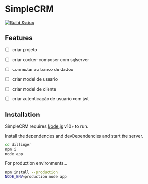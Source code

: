 # SimpleCRM 


[![Build Status](https://travis-ci.org/joemccann/dillinger.svg?branch=master)](https://travis-ci.org/joemccann/dillinger)


## Features

- [ ] criar projeto 
- [ ] criar docker-composer com sqlserver
- [ ] connectar ao banco de dados
- [ ] criar model de usuario 
- [ ] criar model de cliente
- [ ] criar autenticação de usuario com jwt



## Installation

SimpleCRM  requires [Node.js](https://nodejs.org/) v10+ to run.

Install the dependencies and devDependencies and start the server.

```sh
cd dillinger
npm i
node app
```

For production environments...

```sh
npm install --production
NODE_ENV=production node app
```
